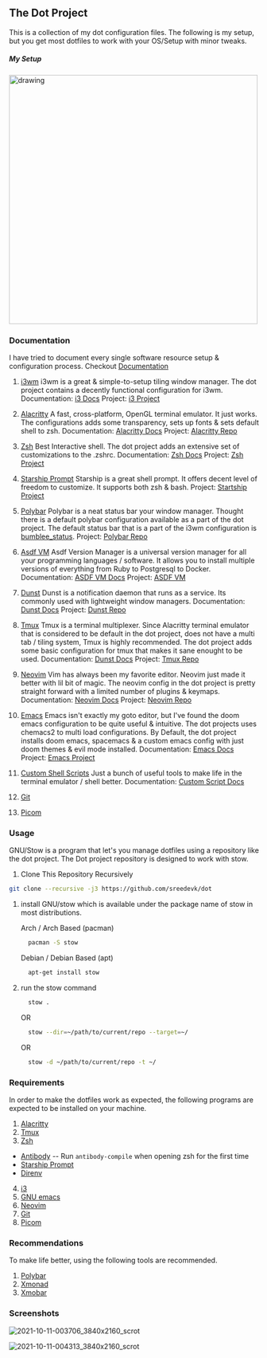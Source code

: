 ## The Dot Project

This is a collection of my dot configuration files.
The following is my setup, but you get most dotfiles to work with your OS/Setup with minor tweaks.

##### My Setup
<img src="https://user-images.githubusercontent.com/36154121/138073270-8558ad26-0439-4c41-bb1c-abccfd115f60.png" alt="drawing" width="500"/>

### Documentation
I have tried to document every single software resource setup & configuration process. Checkout [Documentation](https://github.com/sreedevk/dot/tree/master/docs)

1. [i3wm](https://github.com/sreedevk/dot/tree/master/.i3 "Window Manager")
   i3wm is a great & simple-to-setup tiling window manager. The dot project contains a decently functional configuration for i3wm.
   Documentation: [i3 Docs](https://github.com/sreedevk/dot/blob/master/docs/i3wm.md)
   Project: [i3 Project](https://i3wm.org/)

2. [Alacritty](https://github.com/sreedevk/dot/tree/master/.config/alacritty "Terminal Emulator")
   A fast, cross-platform, OpenGL terminal emulator. It just works. The configurations adds some transparency,
   sets up fonts & sets default shell to zsh.
   Documentation: [Alacritty Docs](https://github.com/sreedevk/dot/blob/master/docs/alacritty.md)
   Project: [Alacritty Repo](https://github.com/alacritty/alacritty)

3. [Zsh](https://github.com/sreedevk/dot/blob/master/.zshrc "Shell")
   Best Interactive shell. The dot project adds an extensive set of customizations to the .zshrc.
   Documentation: [Zsh Docs](https://github.com/sreedevk/dot/blob/master/docs/zsh.md)
   Project: [Zsh Project](https://www.zsh.org/)

4. [Starship Prompt](https://github.com/sreedevk/dot/blob/master/.config/starship.toml "Shell Prompt")
    Starship is a great shell prompt. It offers decent level of freedom to customize. It supports both zsh & bash.
    Project: [Startship Project](https://starship.rs/)

5. [Polybar](https://github.com/sreedevk/dot/tree/master/.config/polybar "Status Bar")
   Polybar is a neat status bar your window manager. Thought there is a default polybar configuration available as a part
   of the dot project. The default status bar that is a part of the i3wm configuration is [bumblee_status](https://github.com/tobi-wan-kenobi/bumblebee-status).
   Project: [Polybar Repo](https://github.com/polybar/polybar)

6. [Asdf VM](https://github.com/sreedevk/dot/blob/master/.tool-versions "Software Version Manager")
   Asdf Version Manager is a universal version manager for all your programming languages / software. It allows you to install multiple versions of 
   everything from Ruby to Postgresql to Docker.
   Documentation: [ASDF VM Docs](https://github.com/sreedevk/dot/blob/master/docs/asdf.md)
   Project: [ASDF VM](http://asdf-vm.com/)

7. [Dunst](https://github.com/sreedevk/dot/tree/master/.config/dunst "Notification Manager")
   Dunst is a notification daemon that runs as a service. Its commonly used with lightweight window managers.
   Documentation: [Dunst Docs](https://github.com/sreedevk/dot/blob/master/docs/dunst.md)
   Project: [Dunst Repo](https://github.com/dunst-project/dunst)

8.  [Tmux](https://github.com/sreedevk/dot/blob/master/.tmux.conf "Terminal Multiplexer")
    Tmux is a terminal multiplexer. Since Alacritty terminal emulator that is considered to be default in the dot project,
    does not have a multi tab / tiling system, Tmux is highly recommended. The dot project adds some basic configuration
    for tmux that makes it sane enought to be used.
    Documentation: [Dunst Docs](https://github.com/sreedevk/dot/blob/master/docs/tmux.md)
    Project: [Tmux Repo](https://github.com/tmux/tmux)

9. [Neovim](https://github.com/sreedevk/dot/tree/master/.config/nvim "Text Editor")
   Vim has always been my favorite editor. Neovim just made it better with lil bit of magic. The neovim 
   config in the dot project is pretty straight forward with a limited number of plugins & keymaps.
   Documentation: [Neovim Docs](https://github.com/sreedevk/dot/blob/master/docs/neovim.md)
   Project: [Neovim Repo](https://github.com/neovim/neovim)

10. [Emacs](https://github.com/sreedevk/dot/tree/master/.doom.d/ "Text Editor")
   Emacs isn't exactly my goto editor, but I've found the doom emacs configuration to be quite useful & intuitive.
   The dot projects uses chemacs2 to multi load configurations. By Default, the dot project installs doom emacs, spacemacs & a custom emacs config
   with just doom themes & evil mode installed.
   Documentation: [Emacs Docs](https://github.com/sreedevk/dot/blob/master/docs/emacs.md)
   Project: [Emacs Project](https://www.gnu.org/software/emacs/)

11. [Custom Shell Scripts](https://github.com/sreedevk/dot/tree/master/.scripts "Utilities")
   Just a bunch of useful tools to make life in the terminal emulator / shell better.
   Documentation: [Custom Script Docs](https://github.com/sreedevk/dot/blob/master/docs/scripts.md)

12. [Git](https://github.com/sreedevk/dot/blob/master/.gitconfig "Version Control")
13. [Picom](https://github.com/sreedevk/dot/blob/master/.config/picom.conf "Compositor")

### Usage

GNU/Stow is a program that let's you manage dotfiles using a repository like the dot project.
The Dot project repository is designed to work with stow.

1. Clone This Repository Recursively

``` bash
git clone --recursive -j3 https://github.com/sreedevk/dot 
```

1. install GNU/stow which is available under the package name of stow in most distributions.

    Arch / Arch Based (pacman)
    ```bash
      pacman -S stow
    ```

    Debian / Debian Based (apt)
    ```bash
      apt-get install stow
    ```

2. run the stow command

    ```bash
      stow .
    ```

    OR 

    ```bash
      stow --dir=~/path/to/current/repo --target=~/
    ```

    OR 

    ```bash
      stow -d ~/path/to/current/repo -t ~/
    ```

### Requirements

In order to make the dotfiles work as expected, the following programs are expected to be installed on your machine.

1. [Alacritty](https://github.com/alacritty/alacritty)
2. [Tmux](https://github.com/tmux/tmux)
3. [Zsh](https://www.zsh.org/)
  - [Antibody](https://getantibody.github.io/) -- Run `antibody-compile` when opening zsh for the first time
  - [Starship Prompt](https://starship.rs/)
  - [Direnv](https://direnv.net/)
4. [i3](https://i3wm.org/)
5. [GNU emacs](https://www.gnu.org/software/emacs/)
6. [Neovim](https://neovim.io/)
6. [Git](https://git-scm.com/)
7. [Picom](https://github.com/yshui/picom)

### Recommendations

To make life better, using the following tools are recommended.

1. [Polybar](https://github.com/polybar/polybar)
2. [Xmonad](https://xmonad.org/)
3. [Xmobar](https://hackage.haskell.org/package/xmobar)

### Screenshots
![2021-10-11-003706_3840x2160_scrot](https://user-images.githubusercontent.com/36154121/136709891-82ea7c1b-217c-4e5c-a1ab-f1270a8baf71.png)

![2021-10-11-004313_3840x2160_scrot](https://user-images.githubusercontent.com/36154121/136710015-eb8eb325-f3be-42fa-9da5-3ca4cf5eb8c0.png)

